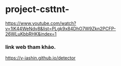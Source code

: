# project-csttnt-

https://www.youtube.com/watch?v=1lK44WeNdv8&list=PLgk9x84DhO7W9Zkn2PCFP-26WLuKbbRHK&index=1


### link web tham khảo.
https://v-iashin.github.io/detector